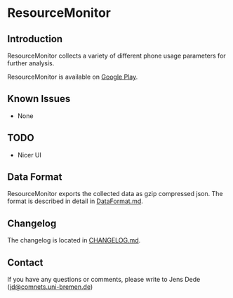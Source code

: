 ResourceMonitor
===============

Introduction
------------

ResourceMonitor collects a variety of different phone usage parameters for
further analysis.

ResourceMonitor is available on [Google Play](https://play.google.com/store/apps/details?id=de.uni_bremen.comnets.resourcemonitor).

Known Issues
------------

- None

TODO
----

- Nicer UI

Data Format
-----------

ResourceMonitor exports the collected data as gzip compressed json. The format
is described in detail in [DataFormat.md](DataFormat.md).

Changelog
---------

The changelog is located in [CHANGELOG.md](CHANGELOG.md).

Contact
-------

If you have any questions or comments, please write to
Jens Dede (jd@comnets.uni-bremen.de)
